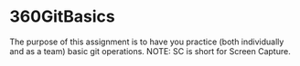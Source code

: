 # 360GitBasics
The purpose of this assignment is to have you practice (both individually and as a team) basic git operations. NOTE: SC is short for Screen Capture.
